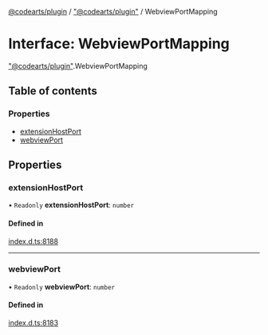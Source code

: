 [@codearts/plugin](../README.md) / ["@codearts/plugin"](../modules/_codearts_plugin_.md) / WebviewPortMapping

# Interface: WebviewPortMapping

["@codearts/plugin"](../modules/_codearts_plugin_.md).WebviewPortMapping

## Table of contents

### Properties

- [extensionHostPort](codearts_plugin_.WebviewPortMapping.md#extensionhostport)
- [webviewPort](codearts_plugin_.WebviewPortMapping.md#webviewport)

## Properties

### extensionHostPort

• `Readonly` **extensionHostPort**: `number`

#### Defined in

[index.d.ts:8188](https://github.com/huaweicloud/cloudide-plugin-api/blob/b58031b/index.d.ts#L8188)

___

### webviewPort

• `Readonly` **webviewPort**: `number`

#### Defined in

[index.d.ts:8183](https://github.com/huaweicloud/cloudide-plugin-api/blob/b58031b/index.d.ts#L8183)
